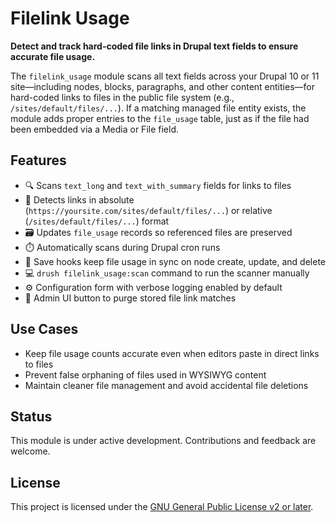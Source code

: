 # Filelink Usage

**Detect and track hard-coded file links in Drupal text fields to ensure accurate file usage.**

The `filelink_usage` module scans all text fields across your Drupal 10 or 11 site—including nodes, blocks, paragraphs, and other content entities—for hard-coded links to files in the public file system (e.g., `/sites/default/files/...`). If a matching managed file entity exists, the module adds proper entries to the `file_usage` table, just as if the file had been embedded via a Media or File field.

## Features

- 🔍 Scans `text_long` and `text_with_summary` fields for links to files
- 🧠 Detects links in absolute (`https://yoursite.com/sites/default/files/...`) or relative (`/sites/default/files/...`) format
- 🗃️ Updates `file_usage` records so referenced files are preserved
- ⏱️ Automatically scans during Drupal cron runs
- 💾 Save hooks keep file usage in sync on node create, update, and delete
- 💻 `drush filelink_usage:scan` command to run the scanner manually
- ⚙️ Configuration form with verbose logging enabled by default
- 🧹 Admin UI button to purge stored file link matches

## Use Cases

- Keep file usage counts accurate even when editors paste in direct links to files
- Prevent false orphaning of files used in WYSIWYG content
- Maintain cleaner file management and avoid accidental file deletions

## Status

This module is under active development. Contributions and feedback are welcome.

## License

This project is licensed under the [GNU General Public License v2 or later](LICENSE).
